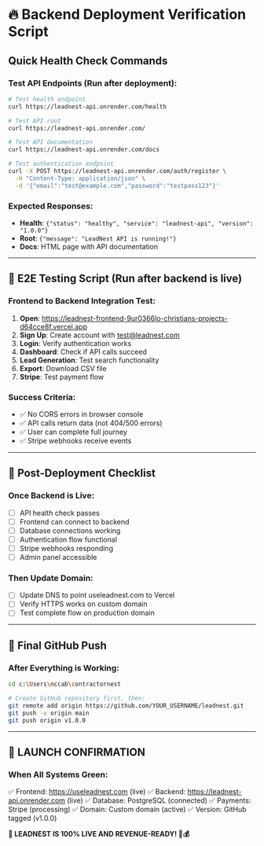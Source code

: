 # 🔥 Backend Deployment Verification Script

## Quick Health Check Commands

### Test API Endpoints (Run after deployment):
```bash
# Test health endpoint
curl https://leadnest-api.onrender.com/health

# Test API root
curl https://leadnest-api.onrender.com/

# Test API documentation
curl https://leadnest-api.onrender.com/docs

# Test authentication endpoint
curl -X POST https://leadnest-api.onrender.com/auth/register \
  -H "Content-Type: application/json" \
  -d '{"email":"test@example.com","password":"testpass123"}'
```

### Expected Responses:
- **Health**: `{"status": "healthy", "service": "leadnest-api", "version": "1.0.0"}`
- **Root**: `{"message": "LeadNest API is running!"}`
- **Docs**: HTML page with API documentation

---

## 🧪 E2E Testing Script (Run after backend is live)

### Frontend to Backend Integration Test:
1. **Open**: https://leadnest-frontend-9ur0366lo-christians-projects-d64cce8f.vercel.app
2. **Sign Up**: Create account with test@leadnest.com
3. **Login**: Verify authentication works
4. **Dashboard**: Check if API calls succeed
5. **Lead Generation**: Test search functionality
6. **Export**: Download CSV file
7. **Stripe**: Test payment flow

### Success Criteria:
- ✅ No CORS errors in browser console
- ✅ API calls return data (not 404/500 errors)
- ✅ User can complete full journey
- ✅ Stripe webhooks receive events

---

## 🎯 Post-Deployment Checklist

### Once Backend is Live:
- [ ] API health check passes
- [ ] Frontend can connect to backend
- [ ] Database connections working
- [ ] Authentication flow functional
- [ ] Stripe webhooks responding
- [ ] Admin panel accessible

### Then Update Domain:
- [ ] Update DNS to point useleadnest.com to Vercel
- [ ] Verify HTTPS works on custom domain
- [ ] Test complete flow on production domain

---

## 🚀 Final GitHub Push

### After Everything is Working:
```bash
cd c:\Users\mccab\contractornest

# Create GitHub repository first, then:
git remote add origin https://github.com/YOUR_USERNAME/leadnest.git
git push -u origin main
git push origin v1.0.0
```

---

## 🎉 LAUNCH CONFIRMATION

### When All Systems Green:
✅ Frontend: https://useleadnest.com (live)
✅ Backend: https://leadnest-api.onrender.com (live)
✅ Database: PostgreSQL (connected)
✅ Payments: Stripe (processing)
✅ Domain: Custom domain (active)
✅ Version: GitHub tagged (v1.0.0)

**🚀 LEADNEST IS 100% LIVE AND REVENUE-READY! 🎯💰**
